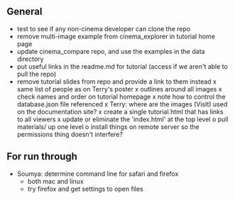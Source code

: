 ## General
- test to see if any non-cinema developer can clone the repo
- remove multi-image example from cinema_explorer in tutorial home page
- update cinema_compare repo, and use the examples in the data directory
- put useful links in the readme.md for tutorial (access if we aren't able
      to pull the repo)
- remove tutorial slides from repo and provide a link to them instead
x same list of people as on Terry's poster
x outlines around all images
x check names and order on tutorial homepage
x note how to control the database.json file referenced
x Terry: where are the images (VisIt) used on the documentation site?
x create a single tutorial.html that has links to all viewers
x update or eliminate the 'index.html' at the top level
o pull materials/ up one level
o install things on remote server so the permissions thing doesn't interfere?

## For run through
- Soumya: determine command line for safari and firefox
    - both mac and linux
    - try firefox and get settings to open files


